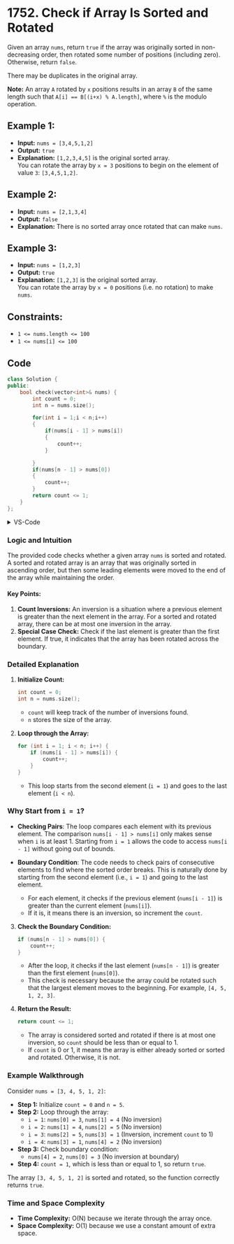 # 1752. Check if Array Is Sorted and Rotated

Given an array `nums`, return `true` if the array was originally sorted in non-decreasing order, then rotated some number of positions (including zero). Otherwise, return `false`.

There may be duplicates in the original array.

**Note:** An array `A` rotated by `x` positions results in an array `B` of the same length such that `A[i] == B[(i+x) % A.length]`, where `%` is the modulo operation.

## Example 1:

- **Input:** `nums = [3,4,5,1,2]`
- **Output:** `true`
- **Explanation:** `[1,2,3,4,5]` is the original sorted array.  
  You can rotate the array by `x = 3` positions to begin on the element of value `3`: `[3,4,5,1,2]`.

## Example 2:

- **Input:** `nums = [2,1,3,4]`
- **Output:** `false`
- **Explanation:** There is no sorted array once rotated that can make `nums`.

## Example 3:

- **Input:** `nums = [1,2,3]`
- **Output:** `true`
- **Explanation:** `[1,2,3]` is the original sorted array.  
  You can rotate the array by `x = 0` positions (i.e. no rotation) to make `nums`.

## Constraints:

- `1 <= nums.length <= 100`
- `1 <= nums[i] <= 100`

## Code

```cpp
class Solution {
public:
    bool check(vector<int>& nums) {
        int count = 0;
        int n = nums.size();

        for(int i = 1;i < n;i++)
        {
            if(nums[i - 1] > nums[i])
            {
                count++;
            }

        }
        if(nums[n - 1] > nums[0])
        {
            count++;
        }
        return count <= 1;
    }
};
```
<details>
<summary>VS-Code</summary>

```cpp
#include <iostream>
#include <vector>
#include <algorithm>

using namespace std;

bool check(vector<int>& nums) {
    int count = 0;
    int n = nums.size();
    for (int i = 1; i < n; i++) {
        if (nums[i - 1] > nums[i]) {
            count++;
        }
    }
    if (nums[n - 1] > nums[0]) {
        count++;
    }
    return count <= 1;
}

int main() {
    vector<int> nums = {3, 4, 5, 1, 2};
    
    if (check(nums)) {
        cout << "It's true that the array is sorted and rotated" << endl;
    } else {
        cout << "It's false that the array is sorted and rotated" << endl;
    }
    
    return 0;
}
```
</details>

### Logic and Intuition

The provided code checks whether a given array `nums` is sorted and rotated. A sorted and rotated array is an array that was originally sorted in ascending order, but then some leading elements were moved to the end of the array while maintaining the order.

#### Key Points:
1. **Count Inversions:** An inversion is a situation where a previous element is greater than the next element in the array. For a sorted and rotated array, there can be at most one inversion in the array.
2. **Special Case Check:** Check if the last element is greater than the first element. If true, it indicates that the array has been rotated across the boundary.

### Detailed Explanation

1. **Initialize Count:**
   ```cpp
   int count = 0;
   int n = nums.size();
   ```
   - `count` will keep track of the number of inversions found.
   - `n` stores the size of the array.

2. **Loop through the Array:**
   ```cpp
   for (int i = 1; i < n; i++) {
       if (nums[i - 1] > nums[i]) {
           count++;
       }
   }
   ```
   - This loop starts from the second element (`i = 1`) and goes to the last element (`i < n`).

### Why Start from `i = 1`?

- **Checking Pairs**: The loop compares each element with its previous element. The comparison `nums[i - 1] > nums[i]` only makes sense when `i` is at least 1. Starting from `i = 1` allows the code to access `nums[i - 1]` without going out of bounds.
- **Boundary Condition**: The code needs to check pairs of consecutive elements to find where the sorted order breaks. This is naturally done by starting from the second element (i.e., `i = 1`) and going to the last element.

   - For each element, it checks if the previous element (`nums[i - 1]`) is greater than the current element (`nums[i]`).
   - If it is, it means there is an inversion, so increment the `count`.

3. **Check the Boundary Condition:**
   ```cpp
   if (nums[n - 1] > nums[0]) {
       count++;
   }
   ```
   - After the loop, it checks if the last element (`nums[n - 1]`) is greater than the first element (`nums[0]`).
   - This check is necessary because the array could be rotated such that the largest element moves to the beginning. For example, `[4, 5, 1, 2, 3]`.

4. **Return the Result:**
   ```cpp
   return count <= 1;
   ```
   - The array is considered sorted and rotated if there is at most one inversion, so `count` should be less than or equal to 1.
   - If `count` is 0 or 1, it means the array is either already sorted or sorted and rotated. Otherwise, it is not.

### Example Walkthrough

Consider `nums = [3, 4, 5, 1, 2]`:
- **Step 1:** Initialize `count = 0` and `n = 5`.
- **Step 2:** Loop through the array:
  - `i = 1`: `nums[0] = 3`, `nums[1] = 4` (No inversion)
  - `i = 2`: `nums[1] = 4`, `nums[2] = 5` (No inversion)
  - `i = 3`: `nums[2] = 5`, `nums[3] = 1` (Inversion, increment `count` to 1)
  - `i = 4`: `nums[3] = 1`, `nums[4] = 2` (No inversion)
- **Step 3:** Check boundary condition:
  - `nums[4] = 2`, `nums[0] = 3` (No inversion at boundary)
- **Step 4:** `count = 1`, which is less than or equal to 1, so return `true`.

The array `[3, 4, 5, 1, 2]` is sorted and rotated, so the function correctly returns `true`.

### Time and Space Complexity

- **Time Complexity:** O(N) because we iterate through the array once.
- **Space Complexity:** O(1) because we use a constant amount of extra space.
